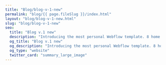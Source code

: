 ```yaml
---
title: "Blog/blog-v-1-new"
permalink: "blog/{{ page.fileSlug }}/index.html"
layout: "blog/blog-v-1-new.html"
slug: "blog/blog-v-1-new"
seo:
  title: "Blog v.1 new"
  description: "Introducing the most personal Webflow template. 8 home pages, 2 portfolio styles, 3 blog layouts, 4 navigation styles and a huge pack of components. Perfect for designers, photographers and all creative people."
  og_title: "Blog v.1 new"
  og_description: "Introducing the most personal Webflow template. 8 home pages, 2 portfolio styles, 3 blog layouts, 4 navigation styles and a huge pack of components. Perfect for designers, photographers and all creative people."
  og_type: "website"
  twitter_card: "summary_large_image"
---
```


